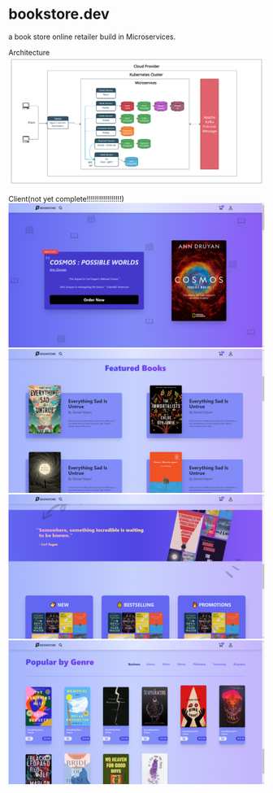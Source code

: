# bookstore.dev
a book store online retailer build in Microservices.



Architecture
![Screenshot](bookstore.dev.png)


Client(not yet complete!!!!!!!!!!!!!!!!!)
![Screenshot](client1.png)
![Screenshot](client2.png)
![Screenshot](client3.png)
![Screenshot](client4.png)

